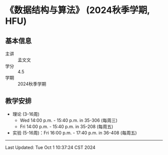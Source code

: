 # 《数据结构与算法》 (2024秋季学期, HFU)

## 基本信息

<dl>
  <dt>主讲</dt>
  <dd>孟文文</dd>
  <dt>学分</dt>
  <dd>4.5</dd>
  <dt>学期</dt>
  <dd>2024秋季学期</dd>
</dl>

## 教学安排

- 理论 (3-16周)
	- Wed 14:00 p.m. - 15:40 p.m. in 35-306 (每周三)
	- Fri 14:00 p.m. - 15:40 p.m. in 35-208 (每周五)
- 实验 (5-16周)：Fri 16:00 p.m. - 17:40 p.m. in 36-408 (每周五)

---

Last Updated: Tue Oct  1 10:37:24 CST 2024

